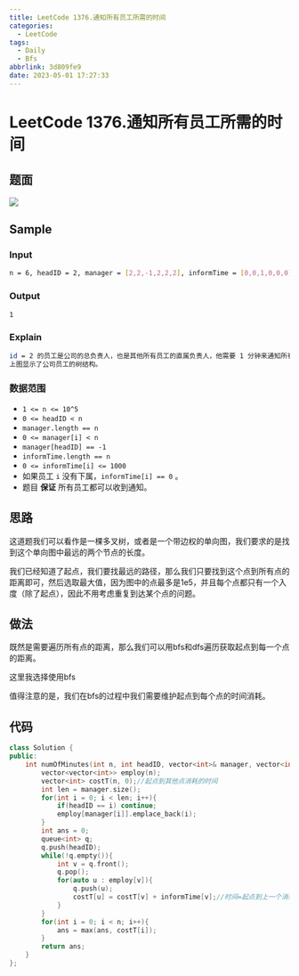 ```yaml
---
title: LeetCode 1376.通知所有员工所需的时间
categories:
  - LeetCode
tags:
  - Daily
  - Bfs
abbrlink: 3d809fe9
date: 2023-05-01 17:27:33
---
```


# LeetCode 1376.通知所有员工所需的时间

## 题面

![](https://cdn.jsdelivr.net/gh/zhangyufeng0123/ImageHosting/img/20230501171724.png)

## Sample

### Input

```bash
n = 6, headID = 2, manager = [2,2,-1,2,2,2], informTime = [0,0,1,0,0,0]
```

### Output

```bash
1
```

### Explain

```bash
id = 2 的员工是公司的总负责人，也是其他所有员工的直属负责人，他需要 1 分钟来通知所有员工。
上图显示了公司员工的树结构。
```

### 数据范围

- `1 <= n <= 10^5`
- `0 <= headID < n`
- `manager.length == n`
- `0 <= manager[i] < n`
- `manager[headID] == -1`
- `informTime.length == n`
- `0 <= informTime[i] <= 1000`
- 如果员工 `i` 没有下属，`informTime[i] == 0` 。
- 题目 **保证** 所有员工都可以收到通知。

## 思路

这道题我们可以看作是一棵多叉树，或者是一个带边权的单向图，我们要求的是找到这个单向图中最远的两个节点的长度。

我们已经知道了起点，我们要找最远的路径，那么我们只要找到这个点到所有点的距离即可，然后选取最大值，因为图中的点最多是1e5，并且每个点都只有一个入度（除了起点），因此不用考虑重复到达某个点的问题。

## 做法

既然是需要遍历所有点的距离，那么我们可以用bfs和dfs遍历获取起点到每一个点的距离。

这里我选择使用bfs

值得注意的是，我们在bfs的过程中我们需要维护起点到每个点的时间消耗。

## 代码

```cpp
class Solution {
public:
    int numOfMinutes(int n, int headID, vector<int>& manager, vector<int>& informTime) {
        vector<vector<int>> employ(n);
        vector<int> costT(n, 0);//起点到其他点消耗的时间
        int len = manager.size();
        for(int i = 0; i < len; i++){
            if(headID == i) continue;
            employ[manager[i]].emplace_back(i);
        }
        int ans = 0;
        queue<int> q;
        q.push(headID);
        while(!q.empty()){
            int v = q.front();
            q.pop();
            for(auto u : employ[v]){
                q.push(u);
                costT[u] = costT[v] + informTime[v];//时间=起点到上一个消耗的时间+上一个点到这个点消耗的时间
            }
        }
        for(int i = 0; i < n; i++){
            ans = max(ans, costT[i]);
        }
        return ans;
    }
};
```